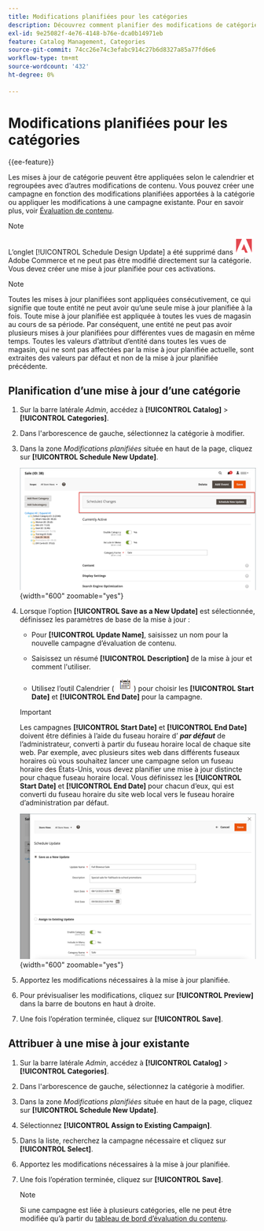 ```yaml
---
title: Modifications planifiées pour les catégories
description: Découvrez comment planifier des modifications de catégorie pour prendre en charge les campagnes marketing et les promotions de magasin.
exl-id: 9e25082f-4e76-4148-b76e-dca0b14971eb
feature: Catalog Management, Categories
source-git-commit: 74cc26e74c3efabc914c27b6d8327a85a77fd6e6
workflow-type: tm+mt
source-wordcount: '432'
ht-degree: 0%

---
```


# Modifications planifiées pour les catégories

{{ee-feature}}

Les mises à jour de catégorie peuvent être appliquées selon le calendrier et regroupées avec d’autres modifications de contenu. Vous pouvez créer une campagne en fonction des modifications planifiées apportées à la catégorie ou appliquer les modifications à une campagne existante. Pour en savoir plus, voir [Évaluation de contenu](../content-design/content-staging.md).

>[!NOTE]
>
>L’onglet [!UICONTROL Schedule Design Update] a été supprimé dans ![Adobe Commerce](../assets/adobe-logo.svg) Adobe Commerce et ne peut pas être modifié directement sur la catégorie. Vous devez créer une mise à jour planifiée pour ces activations.

>[!NOTE]
>
>Toutes les mises à jour planifiées sont appliquées consécutivement, ce qui signifie que toute entité ne peut avoir qu’une seule mise à jour planifiée à la fois. Toute mise à jour planifiée est appliquée à toutes les vues de magasin au cours de sa période. Par conséquent, une entité ne peut pas avoir plusieurs mises à jour planifiées pour différentes vues de magasin en même temps. Toutes les valeurs d’attribut d’entité dans toutes les vues de magasin, qui ne sont pas affectées par la mise à jour planifiée actuelle, sont extraites des valeurs par défaut et non de la mise à jour planifiée précédente.

## Planification d’une mise à jour d’une catégorie

1. Sur la barre latérale _Admin_, accédez à **[!UICONTROL Catalog]** > **[!UICONTROL Categories]**.

1. Dans l&#39;arborescence de gauche, sélectionnez la catégorie à modifier.

1. Dans la zone _Modifications planifiées_ située en haut de la page, cliquez sur **[!UICONTROL Schedule New Update]**.

   ![Modifications planifiées](./assets/category-scheduled-changes.png){width="600" zoomable="yes"}

1. Lorsque l’option **[!UICONTROL Save as a New Update]** est sélectionnée, définissez les paramètres de base de la mise à jour :

   - Pour **[!UICONTROL Update Name]**, saisissez un nom pour la nouvelle campagne d’évaluation de contenu.

   - Saisissez un résumé **[!UICONTROL Description]** de la mise à jour et comment l&#39;utiliser.

   - Utilisez l’outil Calendrier ( ![Icône Calendrier](../assets/icon-calendar.png) ) pour choisir les **[!UICONTROL Start Date]** et **[!UICONTROL End Date]** pour la campagne.

   >[!IMPORTANT]
   >
   >Les campagnes **[!UICONTROL Start Date]** et **[!UICONTROL End Date]** doivent être définies à l’aide du fuseau horaire d’ **_par défaut_** de l’administrateur, converti à partir du fuseau horaire local de chaque site web. Par exemple, avec plusieurs sites web dans différents fuseaux horaires où vous souhaitez lancer une campagne selon un fuseau horaire des États-Unis, vous devez planifier une mise à jour distincte pour chaque fuseau horaire local. Vous définissez les **[!UICONTROL Start Date]** et **[!UICONTROL End Date]** pour chacun d’eux, qui est converti du fuseau horaire du site web local vers le fuseau horaire d’administration par défaut.

   ![Modifications planifiées](./assets/category-scheduled-changes-new-update.png){width="600" zoomable="yes"}

1. Apportez les modifications nécessaires à la mise à jour planifiée.

1. Pour prévisualiser les modifications, cliquez sur **[!UICONTROL Preview]** dans la barre de boutons en haut à droite.

1. Une fois l’opération terminée, cliquez sur **[!UICONTROL Save]**.

## Attribuer à une mise à jour existante

1. Sur la barre latérale _Admin_, accédez à **[!UICONTROL Catalog]** > **[!UICONTROL Categories]**.

1. Dans l&#39;arborescence de gauche, sélectionnez la catégorie à modifier.

1. Dans la zone _Modifications planifiées_ située en haut de la page, cliquez sur **[!UICONTROL Schedule New Update]**.

1. Sélectionnez **[!UICONTROL Assign to Existing Campaign]**.

1. Dans la liste, recherchez la campagne nécessaire et cliquez sur **[!UICONTROL Select]**.

1. Apportez les modifications nécessaires à la mise à jour planifiée.

1. Une fois l’opération terminée, cliquez sur **[!UICONTROL Save]**.

   >[!NOTE]
   >
   >Si une campagne est liée à plusieurs catégories, elle ne peut être modifiée qu’à partir du [tableau de bord d’évaluation du contenu](../content-design/content-staging-dashboard.md).